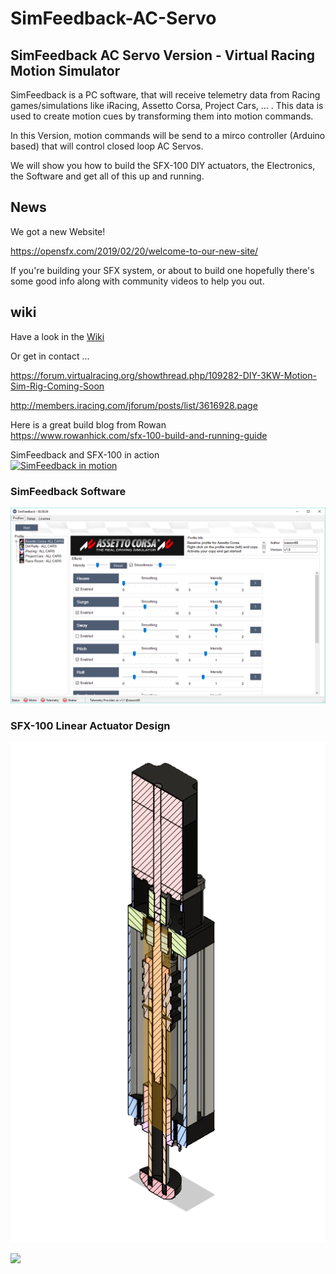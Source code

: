 # SimFeedback-AC-Servo

## SimFeedback AC Servo Version - Virtual Racing Motion Simulator 

SimFeedback is a PC software, that will receive telemetry data from Racing games/simulations like iRacing, Assetto Corsa, Project Cars, ... . This data is used to create motion cues by transforming them into motion commands.

In this Version, motion commands will be send to a mirco controller (Arduino based) that will control closed loop AC Servos.

We will show you how to build the SFX-100 DIY actuators, the Electronics, the Software and get all of this up and running.

## News

We got a new Website!

https://opensfx.com/2019/02/20/welcome-to-our-new-site/

If you're building your SFX system, or about to build one hopefully there's some good info along with community videos to help you out. 

## wiki

Have a look in the [Wiki](../../wiki)

Or get in contact ...

https://forum.virtualracing.org/showthread.php/109282-DIY-3KW-Motion-Sim-Rig-Coming-Soon

http://members.iracing.com/jforum/posts/list/3616928.page

Here is a great build blog from Rowan<br>
https://www.rowanhick.com/sfx-100-build-and-running-guide

SimFeedback and SFX-100 in action<br>
[![SimFeedback in motion](https://img.youtube.com/vi/oKyzBDKgwR0/0.jpg)](https://www.youtube.com/watch?v=oKyzBDKgwR0)

### SimFeedback Software

![](./Docs/SimFeedback.png)

### SFX-100 Linear Actuator Design

![](./Docs/SFX100.png)

![](https://github.com/SimFeedback/SimFeedback-AC-Servo/raw/master/Docs/21_assembly.jpg)
